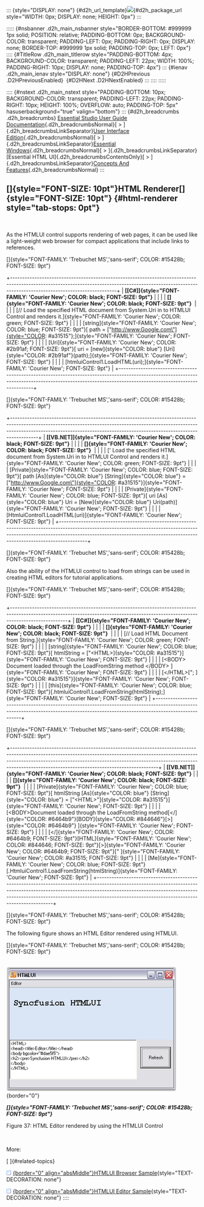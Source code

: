 ::: {style="DISPLAY: none"}
[](ms-xhelp:///?Id=d2h_url_template){#d2h_url_template}![](!package_url!){#d2h_package_url style="WIDTH: 0px; DISPLAY: none; HEIGHT: 0px"}
:::

::::: {#nsbanner .d2h_main_nsbanner style="BORDER-BOTTOM: #999999 1px solid; POSITION: relative; PADDING-BOTTOM: 0px; BACKGROUND-COLOR: transparent; PADDING-LEFT: 0px; PADDING-RIGHT: 0px; DISPLAY: none; BORDER-TOP: #999999 1px solid; PADDING-TOP: 0px; LEFT: 0px"}
:::: {#TitleRow .d2h_main_titlerow style="PADDING-BOTTOM: 4px; BACKGROUND-COLOR: transparent; PADDING-LEFT: 22px; WIDTH: 100%; PADDING-RIGHT: 10px; DISPLAY: none; PADDING-TOP: 4px"}
::: {#ienav .d2h_main_ienav style="DISPLAY: none"}
[](ms-xhelp:///?Id=1b721726-ad6b-4e1f-9770-2777d378cbcd){#D2HPrevious .D2HPreviousEnabled}  [](ms-xhelp:///?Id=a22616eb-3d99-47f1-a3d0-7b1de6090eb1){#D2HNext .D2HNextEnabled}
:::
::::
:::::

:::: {#nstext .d2h_main_nstext style="PADDING-BOTTOM: 10px; BACKGROUND-COLOR: transparent; PADDING-LEFT: 22px; PADDING-RIGHT: 10px; HEIGHT: 100%; OVERFLOW: auto; PADDING-TOP: 5px" hasuserbackground="true" valign="bottom"}
::: {#d2h_breadcrumbs .d2h_breadcrumbs}
[Essential Studio User Guide Documentation](ms-xhelp:///?Id=12457748-09e3-4d74-a240-8e049cedf030){.d2h_breadcrumbsNormal}[ \> ]{.d2h_breadcrumbsLinkSeparator}[User Interface Edition](ms-xhelp:///?Id=c29296b7-531c-413b-a0ec-488ca1f7f669){.d2h_breadcrumbsNormal}[ \> ]{.d2h_breadcrumbsLinkSeparator}[Essential Windows](ms-xhelp:///?Id=e60759d8-47a4-4570-9d7a-16a68d63f2ea){.d2h_breadcrumbsNormal}[ \> ]{.d2h_breadcrumbsLinkSeparator}[Essential HTML UI]{.d2h_breadcrumbsContentsOnly}[ \> ]{.d2h_breadcrumbsLinkSeparator}[Concepts And Features](ms-xhelp:///?Id=fcb5d682-601f-4d1c-ae54-299d1cc60ad8){.d2h_breadcrumbsNormal}
:::

## []{style="FONT-SIZE: 10pt"}HTML Renderer[]{style="FONT-SIZE: 10pt"} {#html-renderer style="tab-stops: 0pt"}

 

As the HTMLUI control supports rendering of web pages, it can be used like a light-weight web browser for compact applications that include links to references.

[]{style="FONT-FAMILY: 'Trebuchet MS','sans-serif'; COLOR: #15428b; FONT-SIZE: 9pt"} 

+-------------------------------------------------------------------------------------------------------------------------------------------------------------------------------------------------------+
| **[\[C#\]]{style="FONT-FAMILY: 'Courier New'; COLOR: black; FONT-SIZE: 9pt"}**                                                                                                                        |
|                                                                                                                                                                                                       |
| **[]{style="FONT-FAMILY: 'Courier New'; COLOR: black; FONT-SIZE: 9pt"}**                                                                                                                              |
|                                                                                                                                                                                                       |
| [// Load the specified HTML document from System.Uri in to HTMLUI Control and renders it.]{style="FONT-FAMILY: 'Courier New'; COLOR: green; FONT-SIZE: 9pt"}                                          |
|                                                                                                                                                                                                       |
| [string]{style="FONT-FAMILY: 'Courier New'; COLOR: blue; FONT-SIZE: 9pt"}[ path = [\"http://www.Google.com\"]{style="COLOR: #a31515"};]{style="FONT-FAMILY: 'Courier New'; FONT-SIZE: 9pt"}           |
|                                                                                                                                                                                                       |
| [Uri]{style="FONT-FAMILY: 'Courier New'; COLOR: #2b91af; FONT-SIZE: 9pt"}[ uri = [new]{style="COLOR: blue"} [Uri]{style="COLOR: #2b91af"}(path);]{style="FONT-FAMILY: 'Courier New'; FONT-SIZE: 9pt"} |
|                                                                                                                                                                                                       |
| [htmluiControl1.LoadHTML(uri);]{style="FONT-FAMILY: 'Courier New'; FONT-SIZE: 9pt"}                                                                                                                   |
+-------------------------------------------------------------------------------------------------------------------------------------------------------------------------------------------------------+

[]{style="FONT-FAMILY: 'Trebuchet MS','sans-serif'; COLOR: #15428b; FONT-SIZE: 9pt"} 

+-----------------------------------------------------------------------------------------------------------------------------------------------------------------------------------------------------------------------------------------------------+
| **[\[VB.NET\]]{style="FONT-FAMILY: 'Courier New'; COLOR: black; FONT-SIZE: 9pt"}**                                                                                                                                                                  |
|                                                                                                                                                                                                                                                     |
| **[]{style="FONT-FAMILY: 'Courier New'; COLOR: black; FONT-SIZE: 9pt"}**                                                                                                                                                                            |
|                                                                                                                                                                                                                                                     |
| [\' Load the specified HTML document from System.Uri in to HTMLUI Control and renders it.]{style="FONT-FAMILY: 'Courier New'; COLOR: green; FONT-SIZE: 9pt"}                                                                                        |
|                                                                                                                                                                                                                                                     |
| [Private]{style="FONT-FAMILY: 'Courier New'; COLOR: blue; FONT-SIZE: 9pt"}[ path [As]{style="COLOR: blue"} [String]{style="COLOR: blue"} = [\"http://www.Google.com\"]{style="COLOR: #a31515"}]{style="FONT-FAMILY: 'Courier New'; FONT-SIZE: 9pt"} |
|                                                                                                                                                                                                                                                     |
| [Private]{style="FONT-FAMILY: 'Courier New'; COLOR: blue; FONT-SIZE: 9pt"}[ uri [As]{style="COLOR: blue"} Uri = [New]{style="COLOR: blue"} Uri(path)]{style="FONT-FAMILY: 'Courier New'; FONT-SIZE: 9pt"}                                           |
|                                                                                                                                                                                                                                                     |
| [HtmluiControl1.LoadHTML(uri)]{style="FONT-FAMILY: 'Courier New'; FONT-SIZE: 9pt"}                                                                                                                                                                  |
+-----------------------------------------------------------------------------------------------------------------------------------------------------------------------------------------------------------------------------------------------------+

[]{style="FONT-FAMILY: 'Trebuchet MS','sans-serif'; COLOR: #15428b; FONT-SIZE: 9pt"} 

Also the ability of the HTMLUI control to load from strings can be used in creating HTML editors for tutorial applications.

[]{style="FONT-FAMILY: 'Trebuchet MS','sans-serif'; COLOR: #15428b; FONT-SIZE: 9pt"} 

+-----------------------------------------------------------------------------------------------------------------------------------------------------------------------------------+
| **[\[C#\]]{style="FONT-FAMILY: 'Courier New'; COLOR: black; FONT-SIZE: 9pt"}**                                                                                                    |
|                                                                                                                                                                                   |
| **[]{style="FONT-FAMILY: 'Courier New'; COLOR: black; FONT-SIZE: 9pt"}**                                                                                                          |
|                                                                                                                                                                                   |
| [// Load HTML Document from String.]{style="FONT-FAMILY: 'Courier New'; COLOR: green; FONT-SIZE: 9pt"}                                                                            |
|                                                                                                                                                                                   |
| [string]{style="FONT-FAMILY: 'Courier New'; COLOR: blue; FONT-SIZE: 9pt"}[ htmlString = [\"\<HTML\>]{style="COLOR: #a31515"}]{style="FONT-FAMILY: 'Courier New'; FONT-SIZE: 9pt"} |
|                                                                                                                                                                                   |
| [\<BODY\> Document loaded through the LoadFromString method \</BODY\> ]{style="FONT-FAMILY: 'Courier New'; FONT-SIZE: 9pt"}                                                       |
|                                                                                                                                                                                   |
| [\</HTML\>[\"; ]{style="COLOR: #a31515"}]{style="FONT-FAMILY: 'Courier New'; FONT-SIZE: 9pt"}                                                                                     |
|                                                                                                                                                                                   |
| [this]{style="FONT-FAMILY: 'Courier New'; COLOR: blue; FONT-SIZE: 9pt"}[.htmluiControl1.LoadFromString(htmlString);]{style="FONT-FAMILY: 'Courier New'; FONT-SIZE: 9pt"}          |
+-----------------------------------------------------------------------------------------------------------------------------------------------------------------------------------+

[]{style="FONT-FAMILY: 'Trebuchet MS','sans-serif'; COLOR: #15428b; FONT-SIZE: 9pt"} 

+------------------------------------------------------------------------------------------------------------------------------------------------------------------------------------------------------------------------------------------------------------------------------------------------------+
| **[\[VB.NET\]]{style="FONT-FAMILY: 'Courier New'; COLOR: black; FONT-SIZE: 9pt"}**                                                                                                                                                                                                                   |
|                                                                                                                                                                                                                                                                                                      |
| **[]{style="FONT-FAMILY: 'Courier New'; COLOR: black; FONT-SIZE: 9pt"}**                                                                                                                                                                                                                             |
|                                                                                                                                                                                                                                                                                                      |
| [Private]{style="FONT-FAMILY: 'Courier New'; COLOR: blue; FONT-SIZE: 9pt"}[ htmlString [As]{style="COLOR: blue"} [String]{style="COLOR: blue"} = [\"\<HTML\>\"]{style="COLOR: #a31515"}]{style="FONT-FAMILY: 'Courier New'; FONT-SIZE: 9pt"}                                                         |
|                                                                                                                                                                                                                                                                                                      |
| [\<BODY\>Document loaded through the LoadFromString method[\</]{style="COLOR: #6464b9"}[BODY]{style="COLOR: #844646"}[\>]{style="COLOR: #6464b9"} ]{style="FONT-FAMILY: 'Courier New'; FONT-SIZE: 9pt"}                                                                                              |
|                                                                                                                                                                                                                                                                                                      |
| [\</]{style="FONT-FAMILY: 'Courier New'; COLOR: #6464b9; FONT-SIZE: 9pt"}[HTML]{style="FONT-FAMILY: 'Courier New'; COLOR: #844646; FONT-SIZE: 9pt"}[\>]{style="FONT-FAMILY: 'Courier New'; COLOR: #6464b9; FONT-SIZE: 9pt"}[\" ]{style="FONT-FAMILY: 'Courier New'; COLOR: #a31515; FONT-SIZE: 9pt"} |
|                                                                                                                                                                                                                                                                                                      |
| [Me]{style="FONT-FAMILY: 'Courier New'; COLOR: blue; FONT-SIZE: 9pt"}[.HtmluiControl1.LoadFromString(htmlString)]{style="FONT-FAMILY: 'Courier New'; FONT-SIZE: 9pt"}                                                                                                                                |
+------------------------------------------------------------------------------------------------------------------------------------------------------------------------------------------------------------------------------------------------------------------------------------------------------+

[]{style="FONT-FAMILY: 'Trebuchet MS','sans-serif'; COLOR: #15428b; FONT-SIZE: 9pt"} 

The following figure shows an HTML Editor rendered using HTMLUI.

[]{style="FONT-FAMILY: 'Trebuchet MS','sans-serif'; COLOR: #15428b; FONT-SIZE: 9pt"} 

                      ![](ImagesExt/image88_40.png){border="0"}

***[]{style="FONT-FAMILY: 'Trebuchet MS','sans-serif'; COLOR: #15428b; FONT-SIZE: 9pt"}*** 

Figure 37: HTML Editor rendered by using the HTMLUI Control

 

More:

[ ]{#related-topics}

[![](button.gif){border="0" align="absMiddle"}HTMLUI Browser Sample](ms-xhelp:///?Id=a22616eb-3d99-47f1-a3d0-7b1de6090eb1){style="TEXT-DECORATION: none"}

[![](button.gif){border="0" align="absMiddle"}HTMLUI Editor Sample](ms-xhelp:///?Id=7ce5d7d3-07d4-4e9c-9af7-d88be95d13f6){style="TEXT-DECORATION: none"}
::::
